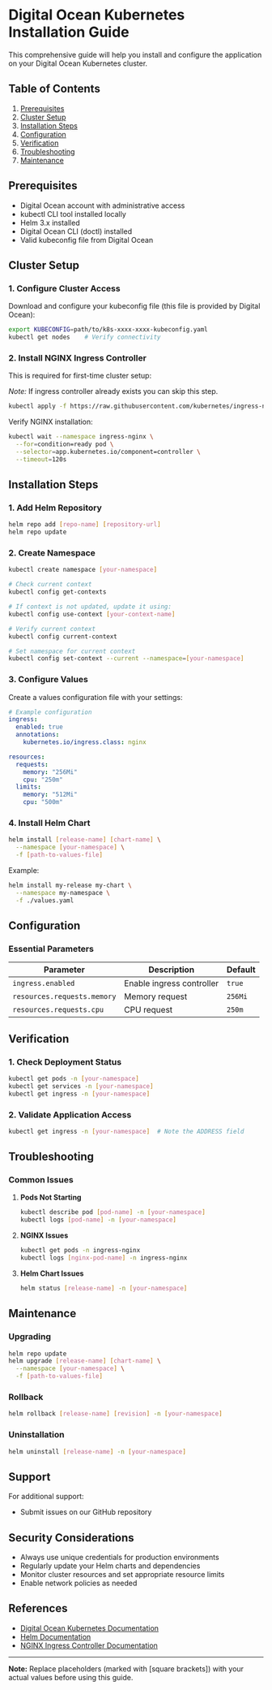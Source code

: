 # Digital Ocean Kubernetes Installation Guide

This comprehensive guide will help you install and configure the application on your Digital Ocean Kubernetes cluster.

## Table of Contents

1. [Prerequisites](#prerequisites)
2. [Cluster Setup](#cluster-setup)
3. [Installation Steps](#installation-steps)
4. [Configuration](#configuration)
5. [Verification](#verification)
6. [Troubleshooting](#troubleshooting)
7. [Maintenance](#maintenance)

## Prerequisites

- Digital Ocean account with administrative access
- kubectl CLI tool installed locally
- Helm 3.x installed
- Digital Ocean CLI (doctl) installed
- Valid kubeconfig file from Digital Ocean

## Cluster Setup

### 1. Configure Cluster Access

Download and configure your kubeconfig file (this file is provided by Digital Ocean):

```bash
export KUBECONFIG=path/to/k8s-xxxx-xxxx-kubeconfig.yaml
kubectl get nodes    # Verify connectivity
```

### 2. Install NGINX Ingress Controller

This is required for first-time cluster setup:

*Note:* If ingress controller already exists you can skip this step.

```bash
kubectl apply -f https://raw.githubusercontent.com/kubernetes/ingress-nginx/controller-v1.8.2/deploy/static/provider/do/deploy.yaml
```

Verify NGINX installation:

```bash
kubectl wait --namespace ingress-nginx \
  --for=condition=ready pod \
  --selector=app.kubernetes.io/component=controller \
  --timeout=120s
```

## Installation Steps

### 1. Add Helm Repository

```bash
helm repo add [repo-name] [repository-url]
helm repo update
```

### 2. Create Namespace

```bash
kubectl create namespace [your-namespace]

# Check current context
kubectl config get-contexts

# If context is not updated, update it using:
kubectl config use-context [your-context-name]

# Verify current context
kubectl config current-context

# Set namespace for current context
kubectl config set-context --current --namespace=[your-namespace]
```

### 3. Configure Values

Create a values configuration file with your settings:

```yaml
# Example configuration
ingress:
  enabled: true
  annotations:
    kubernetes.io/ingress.class: nginx

resources:
  requests:
    memory: "256Mi"
    cpu: "250m"
  limits:
    memory: "512Mi"
    cpu: "500m"
```

### 4. Install Helm Chart

```bash
helm install [release-name] [chart-name] \
  --namespace [your-namespace] \
  -f [path-to-values-file]
```

Example:

```bash
helm install my-release my-chart \
  --namespace my-namespace \
  -f ./values.yaml
```

## Configuration

### Essential Parameters

| Parameter | Description | Default |
|-----------|-------------|---------|
| `ingress.enabled` | Enable ingress controller | `true` |
| `resources.requests.memory` | Memory request | `256Mi` |
| `resources.requests.cpu` | CPU request | `250m` |

## Verification

### 1. Check Deployment Status

```bash
kubectl get pods -n [your-namespace]
kubectl get services -n [your-namespace]
kubectl get ingress -n [your-namespace]
```

### 2. Validate Application Access

```bash
kubectl get ingress -n [your-namespace]  # Note the ADDRESS field
```

## Troubleshooting

### Common Issues

1. **Pods Not Starting**
   ```bash
   kubectl describe pod [pod-name] -n [your-namespace]
   kubectl logs [pod-name] -n [your-namespace]
   ```

2. **NGINX Issues**
   ```bash
   kubectl get pods -n ingress-nginx
   kubectl logs [nginx-pod-name] -n ingress-nginx
   ```

3. **Helm Chart Issues**
   ```bash
   helm status [release-name] -n [your-namespace]
   ```

## Maintenance

### Upgrading

```bash
helm repo update
helm upgrade [release-name] [chart-name] \
  --namespace [your-namespace] \
  -f [path-to-values-file]
```

### Rollback

```bash
helm rollback [release-name] [revision] -n [your-namespace]
```

### Uninstallation

```bash
helm uninstall [release-name] -n [your-namespace]
```

## Support

For additional support:
- Submit issues on our GitHub repository

## Security Considerations

- Always use unique credentials for production environments
- Regularly update your Helm charts and dependencies
- Monitor cluster resources and set appropriate resource limits
- Enable network policies as needed

## References

- [Digital Ocean Kubernetes Documentation](https://www.digitalocean.com/docs/kubernetes/)
- [Helm Documentation](https://helm.sh/docs/)
- [NGINX Ingress Controller Documentation](https://kubernetes.github.io/ingress-nginx/)

---

**Note:** Replace placeholders (marked with [square brackets]) with your actual values before using this guide.